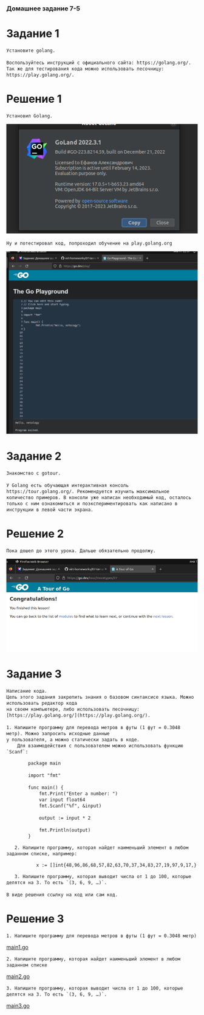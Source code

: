 ### Домашнее задание 7-5

# Задание 1
    Установите golang.

    Воспользуйтесь инструкций с официального сайта: https://golang.org/.
    Так же для тестирования кода можно использовать песочницу: https://play.golang.org/.

# Решение 1
    Установил Golang.
![goLangVersion.png](goLangVersion.png)
    
    Ну и потестировал код, попроходил обучение на play.golang.org
![testGoLang.png](testGoLang.png)

# Задание 2
    Знакомство с gotour.
    
    У Golang есть обучающая интерактивная консоль https://tour.golang.org/. Рекомендуется изучить максимальное количество примеров. В консоли уже написан необходимый код, осталось только с ним ознакомиться и поэкспериментировать как написано в инструкции в левой части экрана.

# Решение 2
    Пока дошел до этого урока. Дальше обязательно продолжу.
![tryGoLang.png](tryGoLang.png)

# Задание 3
    Написание кода. 
    Цель этого задания закрепить знания о базовом синтаксисе языка. Можно использовать редактор кода 
    на своем компьютере, либо использовать песочницу: [https://play.golang.org/](https://play.golang.org/).
    
    1. Напишите программу для перевода метров в футы (1 фут = 0.3048 метр). Можно запросить исходные данные 
    у пользователя, а можно статически задать в коде.
        Для взаимодействия с пользователем можно использовать функцию `Scanf`:
```
        package main
        
        import "fmt"
        
        func main() {
            fmt.Print("Enter a number: ")
            var input float64
            fmt.Scanf("%f", &input)
        
            output := input * 2
        
            fmt.Println(output)    
        }
```
     
       2. Напишите программу, которая найдет наименьший элемент в любом заданном списке, например:
```
           x := []int{48,96,86,68,57,82,63,70,37,34,83,27,19,97,9,17,}
```
       3. Напишите программу, которая выводит числа от 1 до 100, которые делятся на 3. То есть `(3, 6, 9, …)`.
    
    В виде решения ссылку на код или сам код. 

# Решение 3
    1. Напишите программу для перевода метров в футы (1 фут = 0.3048 метр)
[main1.go](main1.go)

    2. Напишите программу, которая найдет наименьший элемент в любом заданном списке
[main2.go](main2.go)

    3. Напишите программу, которая выводит числа от 1 до 100, которые делятся на 3. То есть `(3, 6, 9, …)`.
[main3.go](main3.go)